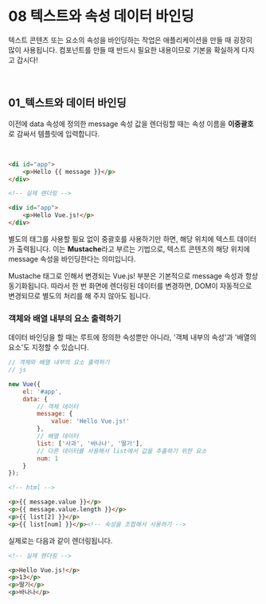 # 08 텍스트와 속성 데이터 바인딩

텍스트 콘텐츠 또는 요소의 속성을 바인딩하는 작업은 애플리케이션을 만들 때 굉장히 많이 사용됩니다. 컴포넌트를 만들 때 반드시 필요한 내용이므로 기본을 확실하게 다지고 갑시다!

<br>

## 01_텍스트와 데이터 바인딩

이전에 data 속성에 정의한 message 속성 값을 렌더링할 때는 속성 이름을 **이중괄호**로 감싸서 템플릿에 입력합니다. 

<br>

```html
<di id="app">
    <p>Hello {{ message }}</p>
</div>
```

```html
<!-- 실제 렌더링 -->

<div id="app">
    <p>Hello Vue.js!</p>
</div>
```

별도의 태그를 사용할 필요 없이 중괄호를 사용하기만 하면, 해당 위치에 텍스트 데이터가 출력됩니다. 이는 **Mustache**라고 부르는 기법으로, 텍스트 콘텐츠의 해당 위치에 message 속성을 바인딩한다는 의미입니다. 

Mustache 태그로 인해서 변경되는 Vue.js! 부분은 기본적으로 message 속성과 항상 동기화됩니다. 따라서 한 번 화면에 렌더링된 데이터를 변경하면, DOM이 자동적으로 변경되므로 별도의 처리를 해 주지 않아도 됩니다. 

### 객체와 배열 내부의 요소 출력하기

데이터 바인딩을 할 때는 루트에 정의한 속성뿐만 아니라, '객체 내부의 속성'과 '배열의 요소'도 지정할 수 있습니다. 

```javascript
// 객체와 배열 내부의 요소 출력하기
// js

new Vue({
    el: '#app',
    data: {
        // 객체 데이터
        message: {
            value: 'Hello Vue.js!'
        },
        // 배열 데이터
        list: ['사과', '바나나', '딸기'],
        // 다른 데이터를 사용해서 list에서 값을 추출하기 위한 요소
        num: 1
    }
});
```

```html
<!-- html -->

<p>{{ message.value }}</p>
<p>{{ message.value.length }}</p>
<p>{{ list[2] }}</p>
<p>{{ list[num] }}</p><!-- 속성을 조합해서 사용하기 -->
```

실제로는 다음과 같이 렌더링됩니다. 

```html
<!-- 실제 렌더링 -->

<p>Hello Vue.js!</p>
<p>13</p>
<p>딸기</p>
<p>바나나</p>
```

